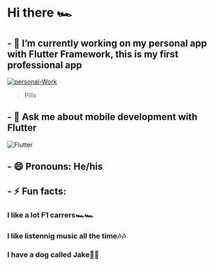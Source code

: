 # Hi there 🏎


<!-- **Sam200018/Sam200018** is a ✨ _special_ ✨ repository because its `README.md` (this file) appears on your GitHub profile.

Here are some ideas to get you started:
 -->
## - 🔭 I’m currently working on my personal app with Flutter Framework, this is my first professional app

<a href="https://ibb.co/S5Q3bh4"><img src="https://i.ibb.co/pbWLctB/personal-Work.png" alt="personal-Work" border="0"></a>

> Pills

<!-- - 🌱 I’m currently learning 
- 👯 I’m looking to collaborate on ...
- 🤔 I’m looking for help with ...-->
## - 💬 Ask me about mobile development with Flutter
<img src="https://flutter.dev/assets/images/shared/brand/flutter/logo/flutter-lockup.png" alt="Flutter" border="0">
<!--- 📫 How to reach me: ...-->

## - 😄 Pronouns: He/his

## - ⚡ Fun facts:
   ### I like a lot F1 carrers🏎🏎

   ### I like listennig music all the time🎶🎶

   ### I have a dog called Jake🐾🐾
